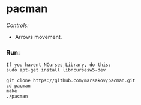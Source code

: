 # pacman

*Controls:*
* Arrows movement.

### Run:

	If you havent NCurses Library, do this:
	sudo apt-get install libncursesw5-dev

	git clone https://github.com/marsakov/pacman.git
	cd pacman
	make
	./pacman
